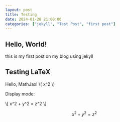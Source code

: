 ```yaml
---
layout: post
title: Testing
date: 2024-01-28 21:00:00
categories: ["jekyll", "Test Post", "first post"]
---
```


## Hello, World!

this is my first post on my blog using jekyll

## Testing LaTeX

Hello, MathJax! \\( x^2 \\)

Display mode:

\\[ x^2 + y^2 = z^2 \\]

$$
x^2 + y^2 = z^2
$$
